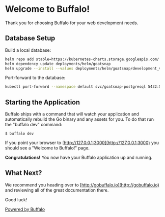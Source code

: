 # Welcome to Buffalo!

Thank you for choosing Buffalo for your web development needs.

## Database Setup

Build a local database:
```bash
helm repo add stable=https://kubernetes-charts.storage.googleapis.com/ # Only need to run this once
helm dependency update deployments/helm/goatsnap
helm upgrade --install --values deployments/helm/goatsnap/development_values.yaml goatsnap deployments/helm/goatsnap/
```

Port-forward to the database:

```bash
kubectl port-forward --namespace default svc/goatsnap-postgresql 5432:5432 >/dev/null &
```

## Starting the Application

Buffalo ships with a command that will watch your application and automatically rebuild the Go binary and any assets for you. To do that run the "buffalo dev" command:

	$ buffalo dev

If you point your browser to [http://127.0.0.1:3000](http://127.0.0.1:3000) you should see a "Welcome to Buffalo!" page.

**Congratulations!** You now have your Buffalo application up and running.

## What Next?

We recommend you heading over to [http://gobuffalo.io](http://gobuffalo.io) and reviewing all of the great documentation there.

Good luck!

[Powered by Buffalo](http://gobuffalo.io)
